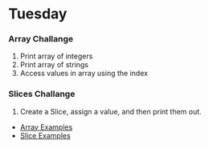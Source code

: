     
# Tuesday

### Array Challange 

1. Print array of integers
2. Print array of strings 
3. Access values in array using the index
    
### Slices Challange

1. Create a Slice, assign a value, and then print them out. 

   
* [Array Examples](../arrays)
* [Slice Examples](../maps)


